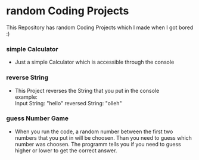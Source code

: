 # random Coding Projects
This Repository has random Coding Projects which I made when I got bored :)

### simple Calculator
- Just a simple Calculator which is accessible through the console

### reverse String
- This Project reverses the String that you put in the console  
example:  
    Input String: "hello"
    reversed String: "olleh"

### guess Number Game
- When you run the code, a random number between the first two numbers that you put in will be choosen. Than you need to guess which number was choosen. The programm tells you if you need to guess higher or lower to get the correct answer.